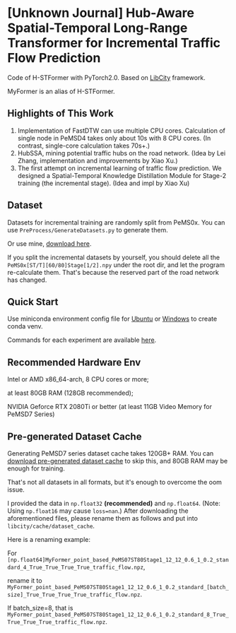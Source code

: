 # [Unknown Journal] Hub-Aware Spatial-Temporal Long-Range Transformer for Incremental Traffic Flow Prediction

Code of H-STFormer with PyTorch2.0. Based on [LibCity](https://github.com/LibCity/Bigscity-LibCity) framework.

MyFormer is an alias of H-STFormer.

## Highlights of This Work
1. Implementation of FastDTW can use multiple CPU cores. Calculation of single node in PeMSD4 takes only about 10s with 8 CPU cores. (In contrast, single-core calculation takes 70s+.)
2. HubSSA, mining potential traffic hubs on the road network. (Idea by Lei Zhang, implementation and improvements by Xiao Xu.)
3. The first attempt on incremental learning of traffic flow prediction. We designed a Spatial-Temporal Knowledge Distillation Module for Stage-2 training (the incremental stage). (Idea and impl by Xiao Xu)

## Dataset
Datasets for incremental training are randomly split from PeMS0x. You can use `PreProcess/GenerateDatasets.py` to generate them.

Or use mine, [download here](https://pan.baidu.com/s/1XkZb3cJFdi__XKczbdSr8g?pwd=0221).

If you split the incremental datasets by yourself, you should delete all the `PeMS0x[ST/T][60/80]Stage[1/2].npy` under the root dir, 
and let the program re-calculate them. That's because the reserved part of the road network has changed.

## Quick Start

Use miniconda environment config file for [Ubuntu](env-py310-cuda117-ubuntu.yaml) or [Windows](env-py310-cuda118-windows.yaml) to create conda venv.

Commands for each experiment are available [here](Commands.md).

## Recommended Hardware Env
Intel or AMD x86_64-arch, 8 CPU cores or more;

at least 80GB RAM (128GB recommended);

NVIDIA Geforce RTX 2080Ti or better (at least 11GB Video Memory for PeMSD7 Series)

## Pre-generated Dataset Cache
Generating PeMSD7 series dataset cache takes 120GB+ RAM.
You can [download pre-generated dataset cache](https://pan.baidu.com/s/1ZqAomjk7HQR_LSlTXCTGsQ?pwd=0221 
) to skip this, and 80GB RAM may be enough for training.

That's not all datasets in all formats, but it's enough to overcome the oom issue.

I provided the data in `np.float32` **(recommended)** and `np.float64`. (Note: Using `np.float16` may cause `loss=nan`.) 
After downloading the aforementioned files, please rename them as follows and put into `libcity/cache/dataset_cache`.

Here is a renaming example:

For `[np.float64]MyFormer_point_based_PeMS07ST80Stage1_12_12_0.6_1_0.2_standard_4_True_True_True_True_traffic_flow.npz`, 

rename it to `MyFormer_point_based_PeMS07ST80Stage1_12_12_0.6_1_0.2_standard_[batch_size]_True_True_True_True_traffic_flow.npz`.

If batch_size=8, that is `MyFormer_point_based_PeMS07ST80Stage1_12_12_0.6_1_0.2_standard_8_True_True_True_True_traffic_flow.npz`.
